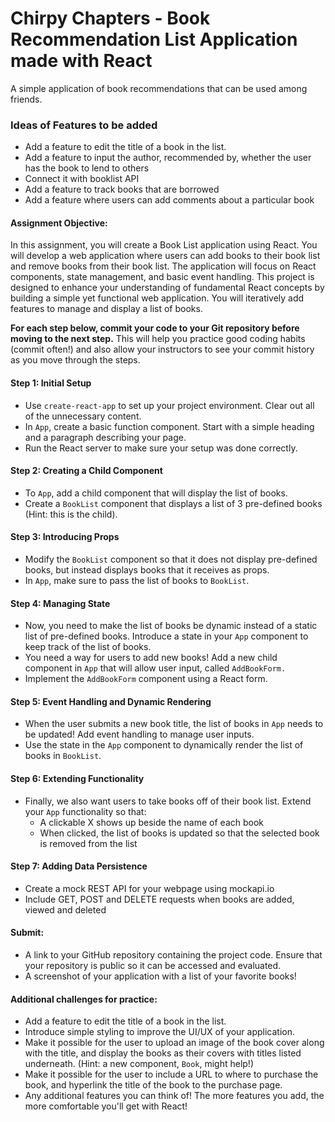 # Chirpy Chapters - Book Recommendation List Application made with React 

A simple application of book recommendations that can be used among friends.

### **Ideas of Features to be added**
- Add a feature to edit the title of a book in the list.
- Add a feature to input the author, recommended by, whether the user has the book to lend to others
- Connect it with booklist API
- Add a feature to track books that are borrowed
- Add a feature where users can add comments about a particular book
  

#### **Assignment Objective:**

In this assignment, you will create a Book List application using React. You will develop a web application where users can add books to their book list and remove books from their book list. The application will focus on React components, state management, and basic event handling. This project is designed to enhance your understanding of fundamental React concepts by building a simple yet functional web application. You will iteratively add features to manage and display a list of books.

**For each step below, commit your code to your Git repository before moving to the next step.** This will help you practice good coding habits (commit often!) and also allow your instructors to see your commit history as you move through the steps.

#### **Step 1: Initial Setup**

- Use `create-react-app` to set up your project environment. Clear out all of the unnecessary content.
- In `App`, create a basic function component. Start with a simple heading and a paragraph describing your page.
- Run the React server to make sure your setup was done correctly.

#### **Step 2: Creating a Child Component**

- To `App`, add a child component that will display the list of books.
- Create a `BookList` component that displays a list of 3 pre-defined books (Hint: this is the child).

#### **Step 3: Introducing Props**

- Modify the `BookList` component so that it does not display pre-defined books, but instead displays books that it receives as props.
- In `App`, make sure to pass the list of books to `BookList`.

#### **Step 4: Managing State**

- Now, you need to make the list of books be dynamic instead of a static list of pre-defined books. Introduce a state in your `App` component to keep track of the list of books.
- You need a way for users to add new books! Add a new child component in `App` that will allow user input, called `AddBookForm.`
- Implement the `AddBookForm` component using a React form.

#### **Step 5: Event Handling and Dynamic Rendering**

- When the user submits a new book title, the list of books in `App` needs to be updated! Add event handling to manage user inputs.
- Use the state in the `App` component to dynamically render the list of books in `BookList`.

#### **Step 6: Extending Functionality**

- Finally, we also want users to take books off of their book list. Extend your `App` functionality so that:
  - A clickable X shows up beside the name of each book
  - When clicked, the list of books is updated so that the selected book is removed from the list

#### **Step 7: Adding Data Persistence**

- Create a mock REST API for your webpage using mockapi.io
- Include GET, POST and DELETE requests when books are added, viewed and deleted

#### **Submit:**

- A link to your GitHub repository containing the project code. Ensure that your repository is public so it can be accessed and evaluated.
- A screenshot of your application with a list of your favorite books!

#### **Additional challenges for practice:**

- Add a feature to edit the title of a book in the list.
- Introduce simple styling to improve the UI/UX of your application.
- Make it possible for the user to upload an image of the book cover along with the title, and display the books as their covers with titles listed underneath. (Hint: a new component, `Book`, might help!)
- Make it possible for the user to include a URL to where to purchase the book, and hyperlink the title of the book to the purchase page.
- Any additional features you can think of! The more features you add, the more comfortable you'll get with React!
